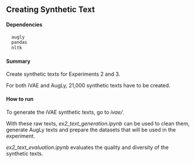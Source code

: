 ## Creating Synthetic Text

#### Dependencies
```sh
  augly
  pandas
  nltk
```

#### Summary
Create synthetic texts for Experiments 2 and 3.

For both iVAE and AugLy, 21,000 synthetic texts have to be created.

#### How to run

To generate the iVAE synthetic texts, go to *ivae/*.

With these raw texts, *ex2_text_generation.ipynb* can be used to clean them, generate AugLy texts and prepare the datasets that will be used in the experiment.

*ex2_text_evaluation.ipynb* evaluates the quality and diversity of the synthetic texts.
